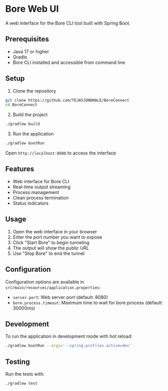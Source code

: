 # Bore Web UI

A web interface for the Bore CLI tool built with Spring Boot.

## Prerequisites

- Java 17 or higher
- Gradle
- Bore CLI installed and accessible from command line

## Setup

1. Clone the repository
```bash
git clone https://github.com/TEJASJONDHALE/BoreConnect
cd BoreConnect
```

2. Build the project
```bash
./gradlew build
```

3. Run the application
```bash
./gradlew bootRun
```

Open `http://localhost:8080` to access the interface

## Features

- Web interface for Bore CLI
- Real-time output streaming
- Process management
- Clean process termination
- Status indicators

## Usage

1. Open the web interface in your browser
2. Enter the port number you want to expose
3. Click "Start Bore" to begin tunneling
4. The output will show the public URL
5. Use "Stop Bore" to end the tunnel

## Configuration

Configuration options are available in `src/main/resources/application.properties`:

- `server.port`: Web server port (default: 8080)
- `bore.process.timeout`: Maximum time to wait for bore process (default: 30000ms)

## Development

To run the application in development mode with hot reload:

```bash
./gradlew bootRun --args='--spring.profiles.active=dev'
```

## Testing

Run the tests with:

```bash
./gradlew test
```
